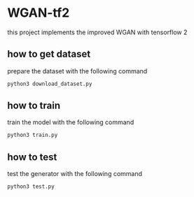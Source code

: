 # WGAN-tf2
this project implements the improved WGAN with tensorflow 2

## how to get dataset
prepare the dataset with the following command

```bash
python3 download_dataset.py
```

## how to train
train the model with the following command

```bash
python3 train.py
```

## how to test
test the generator with the following command

```bash
python3 test.py
```
